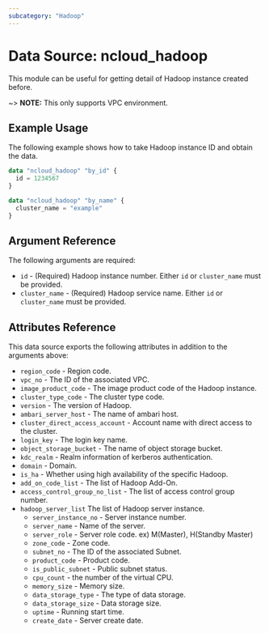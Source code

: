 ```yaml
---
subcategory: "Hadoop"
---
```



# Data Source: ncloud_hadoop

This module can be useful for getting detail of Hadoop instance created before.

~> **NOTE:** This only supports VPC environment.

## Example Usage

The following example shows how to take Hadoop instance ID and obtain the data.

```terraform
data "ncloud_hadoop" "by_id" {
  id = 1234567
}

data "ncloud_hadoop" "by_name" {
  cluster_name = "example"
}
```

## Argument Reference

The following arguments are required:

* `id` - (Required) Hadoop instance number. Either `id` or `cluster_name` must be provided.
* `cluster_name` - (Required) Hadoop service name. Either `id` or `cluster_name` must be provided.

## Attributes Reference

This data source exports the following attributes in addition to the arguments above:

* `region_code` - Region code.
* `vpc_no` - The ID of the associated VPC. 
* `image_product_code` - The image product code of the Hadoop instance.
* `cluster_type_code` - The cluster type code.
* `version` - The version of Hadoop.
* `ambari_server_host` - The name of ambari host.
* `cluster_direct_access_account` - Account name with direct access to the cluster.
* `login_key` - The login key name.
* `object_storage_bucket` - The name of object storage bucket.
* `kdc_realm` - Realm information of kerberos authentication.
* `domain` - Domain.
* `is_ha` - Whether using high availability of the specific Hadoop.
* `add_on_code_list` - The list of Hadoop Add-On.
* `access_control_group_no_list` - The list of access control group number.
* `hadoop_server_list` The list of Hadoop server instance.
  * `server_instance_no` - Server instance number.
  * `server_name` - Name of the server.
  * `server_role` - Server role code. ex) M(Master), H(Standby Master)
  * `zone_code` - Zone code.
  * `subnet_no` - The ID of the associated Subnet.
  * `product_code` - Product code.
  * `is_public_subnet` - Public subnet status.
  * `cpu_count` - the number of the virtual CPU.
  * `memory_size` - Memory size.
  * `data_storage_type` - The type of data storage.
  * `data_storage_size` - Data storage size.
  * `uptime` - Running start time.
  * `create_date` - Server create date.
